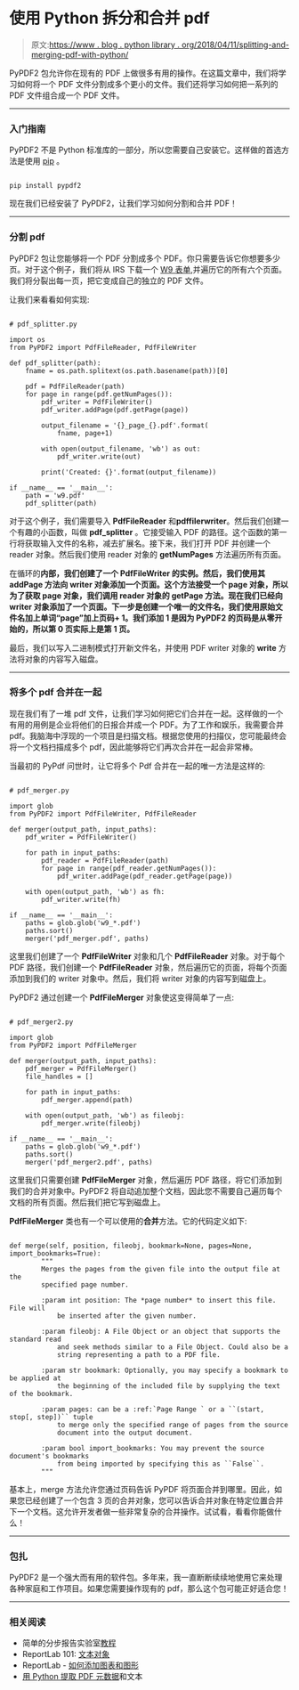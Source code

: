 # 使用 Python 拆分和合并 pdf

> 原文:[https://www . blog . python library . org/2018/04/11/splitting-and-merging-pdf-with-python/](https://www.blog.pythonlibrary.org/2018/04/11/splitting-and-merging-pdfs-with-python/)

PyPDF2 包允许你在现有的 PDF 上做很多有用的操作。在这篇文章中，我们将学习如何将一个 PDF 文件分割成多个更小的文件。我们还将学习如何把一系列的 PDF 文件组合成一个 PDF 文件。

* * *

### 入门指南

PyPDF2 不是 Python 标准库的一部分，所以您需要自己安装它。这样做的首选方法是使用 [pip](https://packaging.python.org/tutorials/installing-packages/) 。

```

pip install pypdf2

```

现在我们已经安装了 PyPDF2，让我们学习如何分割和合并 PDF！

* * *

### 分割 pdf

PyPDF2 包让您能够将一个 PDF 分割成多个 PDF。你只需要告诉它你想要多少页。对于这个例子，我们将从 IRS 下载一个 [W9 表单](https://www.irs.gov/pub/irs-pdf/fw9.pdf),并遍历它的所有六个页面。我们将分裂出每一页，把它变成自己的独立的 PDF 文件。

让我们来看看如何实现:

```

# pdf_splitter.py

import os
from PyPDF2 import PdfFileReader, PdfFileWriter

def pdf_splitter(path):
    fname = os.path.splitext(os.path.basename(path))[0]

    pdf = PdfFileReader(path)
    for page in range(pdf.getNumPages()):
        pdf_writer = PdfFileWriter()
        pdf_writer.addPage(pdf.getPage(page))

        output_filename = '{}_page_{}.pdf'.format(
            fname, page+1)

        with open(output_filename, 'wb') as out:
            pdf_writer.write(out)

        print('Created: {}'.format(output_filename))

if __name__ == '__main__':
    path = 'w9.pdf'
    pdf_splitter(path)

```

对于这个例子，我们需要导入 **PdfFileReader** 和**pdffilerwriter**。然后我们创建一个有趣的小函数，叫做 **pdf_splitter** 。它接受输入 PDF 的路径。这个函数的第一行将获取输入文件的名称，减去扩展名。接下来，我们打开 PDF 并创建一个 reader 对象。然后我们使用 reader 对象的 **getNumPages** 方法遍历所有页面。

在循环的**内部，我们创建了一个 **PdfFileWriter** 的实例。然后，我们使用其 **addPage** 方法向 writer 对象添加一个页面。这个方法接受一个 page 对象，所以为了获取 page 对象，我们调用 reader 对象的 **getPage** 方法。现在我们已经向 writer 对象添加了一个页面。下一步是创建一个唯一的文件名，我们使用原始文件名加上单词“page”加上页码+ 1。我们添加 1 是因为 PyPDF2 的页码是从零开始的，所以第 0 页实际上是第 1 页。**

最后，我们以写入二进制模式打开新文件名，并使用 PDF writer 对象的 **write** 方法将对象的内容写入磁盘。

* * *

### 将多个 pdf 合并在一起

现在我们有了一堆 pdf 文件，让我们学习如何把它们合并在一起。这样做的一个有用的用例是企业将他们的日报合并成一个 PDF。为了工作和娱乐，我需要合并 pdf。我脑海中浮现的一个项目是扫描文档。根据您使用的扫描仪，您可能最终会将一个文档扫描成多个 pdf，因此能够将它们再次合并在一起会非常棒。

当最初的 PyPdf 问世时，让它将多个 Pdf 合并在一起的唯一方法是这样的:

```

# pdf_merger.py

import glob
from PyPDF2 import PdfFileWriter, PdfFileReader

def merger(output_path, input_paths):
    pdf_writer = PdfFileWriter()

    for path in input_paths:
        pdf_reader = PdfFileReader(path)
        for page in range(pdf_reader.getNumPages()):
            pdf_writer.addPage(pdf_reader.getPage(page))

    with open(output_path, 'wb') as fh:
        pdf_writer.write(fh)

if __name__ == '__main__':
    paths = glob.glob('w9_*.pdf')
    paths.sort()
    merger('pdf_merger.pdf', paths)

```

这里我们创建了一个 **PdfFileWriter** 对象和几个 **PdfFileReader** 对象。对于每个 PDF 路径，我们创建一个 **PdfFileReader** 对象，然后遍历它的页面，将每个页面添加到我们的 writer 对象中。然后，我们将 writer 对象的内容写到磁盘上。

PyPDF2 通过创建一个 **PdfFileMerger** 对象使这变得简单了一点:

```

# pdf_merger2.py

import glob
from PyPDF2 import PdfFileMerger

def merger(output_path, input_paths):
    pdf_merger = PdfFileMerger()
    file_handles = []

    for path in input_paths:
        pdf_merger.append(path)

    with open(output_path, 'wb') as fileobj:
        pdf_merger.write(fileobj)

if __name__ == '__main__':
    paths = glob.glob('w9_*.pdf')
    paths.sort()
    merger('pdf_merger2.pdf', paths)

```

这里我们只需要创建 **PdfFileMerger** 对象，然后遍历 PDF 路径，将它们添加到我们的合并对象中。PyPDF2 将自动追加整个文档，因此您不需要自己遍历每个文档的所有页面。然后我们把它写到磁盘上。

**PdfFileMerger** 类也有一个可以使用的**合并**方法。它的代码定义如下:

```

def merge(self, position, fileobj, bookmark=None, pages=None, import_bookmarks=True):
        """
        Merges the pages from the given file into the output file at the
        specified page number.

        :param int position: The *page number* to insert this file. File will
            be inserted after the given number.

        :param fileobj: A File Object or an object that supports the standard read
            and seek methods similar to a File Object. Could also be a
            string representing a path to a PDF file.

        :param str bookmark: Optionally, you may specify a bookmark to be applied at
            the beginning of the included file by supplying the text of the bookmark.

        :param pages: can be a :ref:`Page Range ` or a ``(start, stop[, step])`` tuple
            to merge only the specified range of pages from the source
            document into the output document.

        :param bool import_bookmarks: You may prevent the source document's bookmarks
            from being imported by specifying this as ``False``.
        """ 
```

基本上，merge 方法允许您通过页码告诉 PyPDF 将页面合并到哪里。因此，如果您已经创建了一个包含 3 页的合并对象，您可以告诉合并对象在特定位置合并下一个文档。这允许开发者做一些非常复杂的合并操作。试试看，看看你能做什么！

* * *

### 包扎

PyPDF2 是一个强大而有用的软件包。多年来，我一直断断续续地使用它来处理各种家庭和工作项目。如果您需要操作现有的 pdf，那么这个包可能正好适合您！

* * *

### 相关阅读

*   简单的分步报告实验室[教程](https://www.blog.pythonlibrary.org/2010/03/08/a-simple-step-by-step-reportlab-tutorial/)
*   ReportLab 101: [文本对象](https://www.blog.pythonlibrary.org/2018/02/06/reportlab-101-the-textobject/)
*   ReportLab - [如何添加图表和图形](https://www.blog.pythonlibrary.org/2016/02/18/reportlab-how-to-add-charts-graphs/)
*   [用 Python 提取 PDF 元数据](https://www.blog.pythonlibrary.org/2018/04/10/extracting-pdf-metadata-and-text-with-python/)和文本